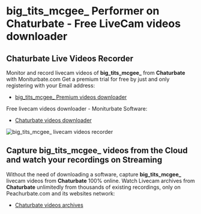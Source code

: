 # big_tits_mcgee_ Performer on Chaturbate - Free LiveCam videos downloader

## Chaturbate Live Videos Recorder

Monitor and record livecam videos of **big_tits_mcgee_** from **Chaturbate** with Moniturbate.com
Get a premium trial for free by just and only registering with your Email address:
* [big_tits_mcgee_ Premium videos downloader](https://moniturbate.com/request-demo-licence-key.html)

Free livecam videos downloader - Moniturbate Software:
* [Chaturbate videos downloader](https://moniturbate.com/moniturbate-download-software.html)

![big_tits_mcgee_ livecam videos recorder](https://peachurnet.com/templates/moniturbate-software.png)


## Capture big_tits_mcgee_ videos from the Cloud and watch your recordings on Streaming

Without the need of downloading a software, capture **big_tits_mcgee_** livecam videos from **Chaturbate** 100% online.
Watch Livecam archives from **Chaturbate** unlimitedly from thousands of existing recordings, only on Peachurbate.com and its websites network:
* [Chaturbate videos archives](https://peachurnet.com/)